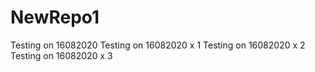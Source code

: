 # NewRepo1
Testing on 16082020
Testing on 16082020 x 1
Testing on 16082020 x 2
Testing on 16082020 x 3